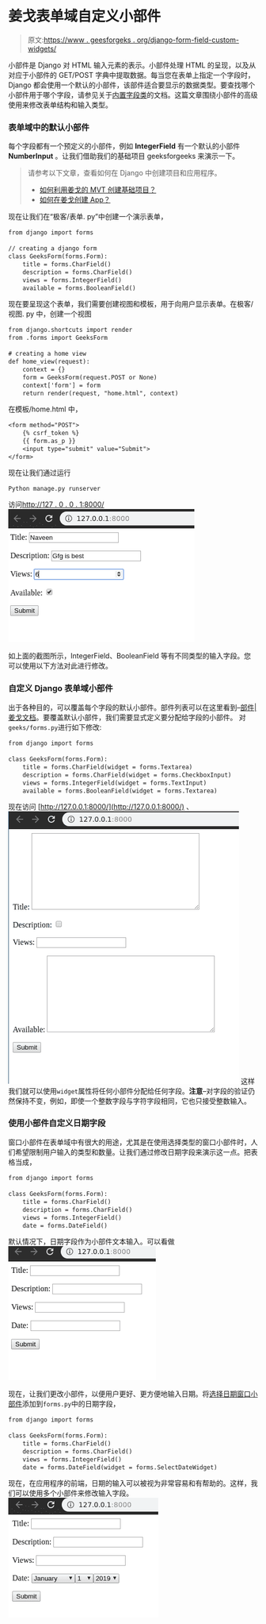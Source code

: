 # 姜戈表单域自定义小部件

> 原文:[https://www . geesforgeks . org/django-form-field-custom-widgets/](https://www.geeksforgeeks.org/django-form-field-custom-widgets/)

小部件是 Django 对 HTML 输入元素的表示。小部件处理 HTML 的呈现，以及从对应于小部件的 GET/POST 字典中提取数据。每当您在表单上指定一个字段时，Django 都会使用一个默认的小部件，该部件适合要显示的数据类型。要查找哪个小部件用于哪个字段，请参见关于[内置字段类](https://docs.djangoproject.com/en/3.0/ref/forms/fields/#built-in-fields)的文档。这篇文章围绕小部件的高级使用来修改表单结构和输入类型。

### 表单域中的默认小部件

每个字段都有一个预定义的小部件，例如 **IntegerField** 有一个默认的小部件 **NumberInput** 。让我们借助我们的基础项目 geeksforgeeks 来演示一下。

> 请参考以下文章，查看如何在 Django 中创建项目和应用程序。
> 
> *   [如何利用姜戈的 MVT 创建基础项目？](https://www.geeksforgeeks.org/how-to-create-a-basic-project-using-mvt-in-django/)
> *   [如何在姜戈创建 App？](https://www.geeksforgeeks.org/how-to-create-an-app-in-django/)

现在让我们在“极客/表单. py”中创建一个演示表单，

```
from django import forms

// creating a django form
class GeeksForm(forms.Form):
    title = forms.CharField()
    description = forms.CharField()
    views = forms.IntegerField()
    available = forms.BooleanField()
```

现在要呈现这个表单，我们需要创建视图和模板，用于向用户显示表单。在极客/视图. py 中，创建一个视图

```
from django.shortcuts import render
from .forms import GeeksForm

# creating a home view
def home_view(request):
    context = {}
    form = GeeksForm(request.POST or None)
    context['form'] = form
    return render(request, "home.html", context)
```

在模板/home.html 中，

```
<form method="POST">
    {% csrf_token %}
    {{ form.as_p }}
    <input type="submit" value="Submit">
</form>
```

现在让我们通过运行

```
Python manage.py runserver
```

访问[http://127 . 0 . 0 . 1:8000/](http://127.0.0.1:8000/)
![django forms widgets](img/448aacec3e57813ec2e48cbe199c552c.png)

如上面的截图所示，IntegerField、BooleanField 等有不同类型的输入字段。您可以使用以下方法对此进行修改。

### 自定义 Django 表单域小部件

出于各种目的，可以覆盖每个字段的默认小部件。部件列表可以在这里看到–[部件|姜戈文档](https://docs.djangoproject.com/en/3.0/ref/forms/widgets/)。要覆盖默认小部件，我们需要显式定义要分配给字段的小部件。
对`geeks/forms.py`进行如下修改:

```
from django import forms

class GeeksForm(forms.Form):
    title = forms.CharField(widget = forms.Textarea)
    description = forms.CharField(widget = forms.CheckboxInput)
    views = forms.IntegerField(widget = forms.TextInput)
    available = forms.BooleanField(widget = forms.Textarea)
```

现在访问 [http://127.0.0.1:8000/](http://127.0.0.1:8000/) 、
![django-forms-widgets-ss](img/d5f50ef05b59df17a3ae292f913d4909.png)
这样我们就可以使用`widget`属性将任何小部件分配给任何字段。**注意**–对字段的验证仍然保持不变，例如，即使一个整数字段与字符字段相同，它也只接受整数输入。

### 使用小部件自定义日期字段

窗口小部件在表单域中有很大的用途，尤其是在使用选择类型的窗口小部件时，人们希望限制用户输入的类型和数量。让我们通过修改日期字段来演示这一点。把表格当成，

```
from django import forms

class GeeksForm(forms.Form):
    title = forms.CharField()
    description = forms.CharField()
    views = forms.IntegerField()
    date = forms.DateField()
```

默认情况下，日期字段作为小部件文本输入。可以看做
![django-wisdget-datefield](img/404cc0cf627d017e035323d08f5fbfbb.png)

现在，让我们更改小部件，以便用户更好、更方便地输入日期。将[选择日期窗口小部件](https://docs.djangoproject.com/en/3.0/ref/forms/widgets/#selectdatewidget)添加到`forms.py`中的日期字段，

```
from django import forms

class GeeksForm(forms.Form):
    title = forms.CharField()
    description = forms.CharField()
    views = forms.IntegerField()
    date = forms.DateField(widget = forms.SelectDateWidget)
```

现在，在应用程序的前端，日期的输入可以被视为非常容易和有帮助的。这样，我们可以使用多个小部件来修改输入字段。
![django-widgets-datefield](img/56e02c5015fe1d0fc0f1b3ebf26aee74.png)